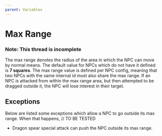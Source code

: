 ```yaml
---
parent: Variables
---
```


# Max Range

### Note: This thread is incomplete

The max range denotes the radius of the area in which the NPC can move by normal means.
The default value for NPCs which do not have it defined is **7 squares**.
The max range value is defined per NPC config, meaning that two NPCs with the same
internal id must also share the max range. If an NPC is attacked from within the max range area,
but then attempted to be dragged outside it, the NPC will lose interest in their target.

## Exceptions

Below are listed some exceptions which allow a NPC to go outside its max range. When that happens,
// TO BE TESTED

- Dragon spear special attack can push the NPC outside its max range.